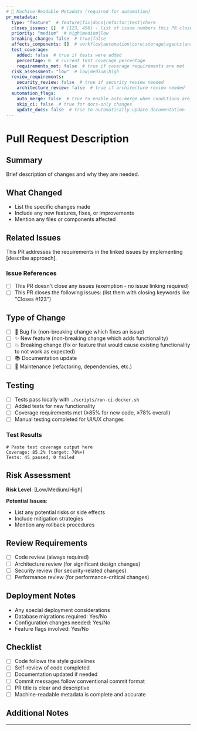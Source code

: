 ```yaml
---
# 🤖 Machine-Readable Metadata (required for automation)
pr_metadata:
  type: "feature"  # feature|fix|docs|refactor|test|chore
  closes_issues: []  # [123, 456] - list of issue numbers this PR closes
  priority: "medium"  # high|medium|low
  breaking_change: false  # true|false
  affects_components: []  # workflow|automation|core|storage|agents|analytics|validators|docs|infra|ci
  test_coverage:
    added: false  # true if tests were added
    percentage: 0  # current test coverage percentage
    requirements_met: false  # true if coverage requirements are met
  risk_assessment: "low"  # low|medium|high
  review_requirements:
    security_review: false  # true if security review needed
    architecture_review: false  # true if architecture review needed
  automation_flags:
    auto_merge: false  # true to enable auto-merge when conditions are met
    skip_ci: false  # true for docs-only changes
    update_docs: false  # true to automatically update documentation
---
```


# Pull Request Description

## Summary
Brief description of changes and why they are needed.

## What Changed
- List the specific changes made
- Include any new features, fixes, or improvements
- Mention any files or components affected

## Related Issues
<!-- Use closing keywords like "Closes #123, Fixes #456" or check exemption box below -->
This PR addresses the requirements in the linked issues by implementing [describe approach].

### Issue References
- [ ] This PR doesn't close any issues (exemption - no issue linking required)
- [ ] This PR closes the following issues: (list them with closing keywords like "Closes #123")

## Type of Change
<!-- This is now specified in metadata, but you can elaborate here -->
- [ ] 🐛 Bug fix (non-breaking change which fixes an issue)
- [ ] ✨ New feature (non-breaking change which adds functionality)
- [ ] 💥 Breaking change (fix or feature that would cause existing functionality to not work as expected)
- [ ] 📚 Documentation update
- [ ] 🔧 Maintenance (refactoring, dependencies, etc.)

## Testing
- [ ] Tests pass locally with `./scripts/run-ci-docker.sh`
- [ ] Added tests for new functionality
- [ ] Coverage requirements met (≥85% for new code, ≥78% overall)
- [ ] Manual testing completed for UI/UX changes

### Test Results
```
# Paste test coverage output here
Coverage: 85.2% (target: 78%+)
Tests: 45 passed, 0 failed
```

## Risk Assessment
<!-- This is now specified in metadata, but provide details here -->
**Risk Level**: [Low/Medium/High]

**Potential Issues**:
- List any potential risks or side effects
- Include mitigation strategies
- Mention any rollback procedures

## Review Requirements
<!-- Specify if special reviews are needed -->
- [ ] Code review (always required)
- [ ] Architecture review (for significant design changes)
- [ ] Security review (for security-related changes)
- [ ] Performance review (for performance-critical changes)

## Deployment Notes
- Any special deployment considerations
- Database migrations required: Yes/No
- Configuration changes needed: Yes/No
- Feature flags involved: Yes/No

## Checklist
- [ ] Code follows the style guidelines
- [ ] Self-review of code completed
- [ ] Documentation updated if needed
- [ ] Commit messages follow conventional commit format
- [ ] PR title is clear and descriptive
- [ ] Machine-readable metadata is complete and accurate

## Additional Notes
<!-- Any additional information, breaking changes, migration notes, etc. -->

---

<!--
🔧 Format Documentation:

The YAML frontmatter above provides machine-readable metadata for automation workflows.
This enables reliable parsing and automation while maintaining human readability.

Key benefits:
- Eliminates shell parsing errors in CI workflows
- Enables advanced automation based on PR characteristics
- Provides structured data for reporting and analytics
- Maintains backward compatibility

For more information, see: docs/pr-format-guide.md
-->
